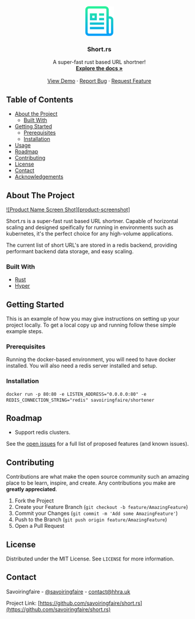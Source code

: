 <!--
*** Thanks for checking out this README Template. If you have a suggestion that would
*** make this better, please fork the repo and create a pull request or simply open
*** an issue with the tag "enhancement".
*** Thanks again! Now go create something AMAZING! :D
-->

<!-- PROJECT LOGO -->
<br />
<p align="center">
  <a href="https://github.com/savoiringfaire/short.rs">
    <img src="img/logo.png" alt="Logo" width="80" height="80">
  </a>

  <h3 align="center">Short.rs</h3>

  <p align="center">
    A super-fast rust based URL shortner!
    <br />
    <a href="https://github.com/othneildrew/Best-README-Template"><strong>Explore the docs »</strong></a>
    <br />
    <br />
    <a href="https://s.hhra.uk">View Demo</a>
    ·
    <a href="https://github.com/savoiringfaire/short.rs/issues">Report Bug</a>
    ·
    <a href="https://github.com/savoiringfaire/short.rs/issues">Request Feature</a>
  </p>
</p>



<!-- TABLE OF CONTENTS -->
## Table of Contents

* [About the Project](#about-the-project)
  * [Built With](#built-with)
* [Getting Started](#getting-started)
  * [Prerequisites](#prerequisites)
  * [Installation](#installation)
* [Usage](#usage)
* [Roadmap](#roadmap)
* [Contributing](#contributing)
* [License](#license)
* [Contact](#contact)
* [Acknowledgements](#acknowledgements)



<!-- ABOUT THE PROJECT -->
## About The Project

[![Product Name Screen Shot][product-screenshot]](https://example.com)

Short.rs is a super-fast rust based URL shortner. Capable of horizontal scaling and designed speifically for running in environments such as kubernetes, it's the perfect choice for any high-volume applications.

The current list of short URL's are stored in a redis backend, providing performant backend data storage, and easy scaling.

### Built With

* [Rust](https://rust-lang.org)
* [Hyper](https://github.com/hyperium/hyper)

<!-- GETTING STARTED -->
## Getting Started

This is an example of how you may give instructions on setting up your project locally.
To get a local copy up and running follow these simple example steps.

### Prerequisites

Running the docker-based environment, you will need to have docker installed. You will also need a redis server installed and setup.

### Installation

```
docker run -p 80:80 -e LISTEN_ADDRESS="0.0.0.0:80" -e REDIS_CONNECTION_STRING="redis" savoiringfaire/shortener
```

<!-- ROADMAP -->
## Roadmap

- Support redis clusters.

See the [open issues](https://github.com/savoiringfaire/short.rs/issues) for a full list of proposed features (and known issues).


<!-- CONTRIBUTING -->
## Contributing

Contributions are what make the open source community such an amazing place to be learn, inspire, and create. Any contributions you make are **greatly appreciated**.

1. Fork the Project
2. Create your Feature Branch (`git checkout -b feature/AmazingFeature`)
3. Commit your Changes (`git commit -m 'Add some AmazingFeature'`)
4. Push to the Branch (`git push origin feature/AmazingFeature`)
5. Open a Pull Request

<!-- LICENSE -->
## License

Distributed under the MIT License. See `LICENSE` for more information.

<!-- CONTACT -->
## Contact

Savoiringfaire - [@savoiringfaire](https://twitter.com/savoiringfaire) - contact@hhra.uk

Project Link: [https://github.com/savoiringfaire/short.rs](https://github.com/savoiringfaire/short.rs)
